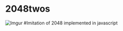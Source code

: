 2048twos
========
![Imgur](http://i.imgur.com/SLZ2ELH.png)
#Imitation of 2048 implemented in javascript 
